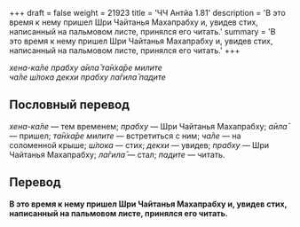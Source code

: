 +++
draft = false
weight = 21923
title = 'ЧЧ Антйа 1.81'
description = 'В это время к нему пришел Шри Чайтанья Махапрабху и, увидев стих, написанный на пальмовом листе, принялся его читать.'
summary = 'В это время к нему пришел Шри Чайтанья Махапрабху и, увидев стих, написанный на пальмовом листе, принялся его читать.'
+++

_хена-ка̄ле прабху а̄ила̄ та̄н̇ха̄ре милите  
ча̄ле ш́лока декхи прабху ла̄гила̄ пад̣ите_

## Пословный перевод

_хена_\-_ка̄ле_ — тем временем; _прабху_ — Шри Чайтанья Махапрабху; _а̄ила̄_ — пришел; _та̄н̇ха̄ре_ _милите_ — встретиться с ним; _ча̄ле_ — на соломенной крыше; _ш́лока_ — стих; _декхи_ — увидев; _прабху_ — Шри Чайтанья Махапрабху; _ла̄гила̄_ — стал; _пад̣ите_ — читать.

## Перевод

**В это время к нему пришел Шри Чайтанья Махапрабху и, увидев стих, написанный на пальмовом листе, принялся его читать.**
